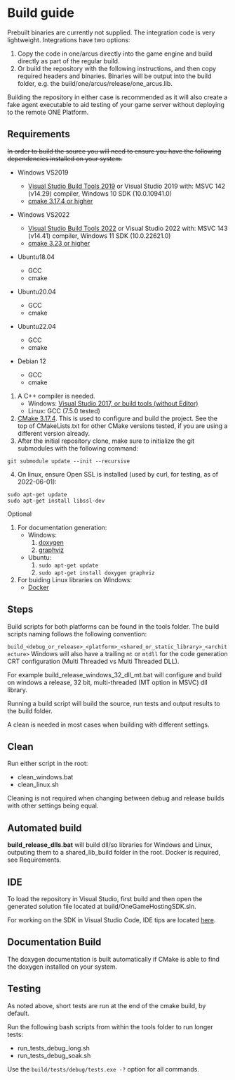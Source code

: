 # Build guide

Prebuilt binaries are currently not supplied. The integration code is very lightweight. Integrations have two options:

1. Copy the code in one/arcus directly into the game engine and build directly as part of the regular build.
2. Or build the repository with the following instructions, and then copy required headers and binaries. Binaries will be output into the build folder, e.g. the build/one/arcus/release/one_arcus.lib.

Building the repository in either case is recommended as it will also create a fake agent executable to aid testing of your game server without deploying to the remote ONE Platform.

## Requirements

~~In order to build the source you will need to ensure you have the following dependencies installed on your system.~~

- Windows VS2019
  - [Visual Studio Build Tools 2019](https://aka.ms/vs/16/release/vs_buildtools.exe) or Visual Studio 2019
    with: MSVC 142 (v14.29) compiler,  Windows 10 SDK (10.0.10941.0)
  - [cmake 3.17.4 or higher](https://cmake.org/download/)

- Windows VS2022
  - [Visual Studio Build Tools 2022](https://aka.ms/vs/17/release/vs_buildtools.exe) or Visual Studio 2022
    with: MSVC 143 (v14.41) compiler,  Windows 11 SDK (10.0.22621.0)
  - [cmake 3.23 or higher](https://cmake.org/download/)

- Ubuntu18.04
  - GCC
  - cmake

- Ubuntu20.04
  - GCC
  - cmake

- Ubuntu22.04
  - GCC
  - cmake

- Debian 12
  - GCC
  - cmake

1. A C++ compiler is needed.
    - Windows: [Visual Studio 2017, or build tools (without Editor)](https://visualstudio.microsoft.com/vs/older-downloads/)
    - Linux: GCC (7.5.0 tested)
2. [CMake 3.17.4](https://cmake.org/files/v3.17/). This is used to configure and build the project. See the top of CMakeLists.txt for other CMake versions tested, if you are using a different version already.
3. After the initial repository clone, make sure to initialize the git submodules with the following command:
```
git submodule update --init --recursive
```
4. On linux, ensure Open SSL is installed (used by curl, for testing, as of 2022-06-01):
```
sudo apt-get update
sudo apt-get install libssl-dev
```

Optional
1. For documentation generation:
    - Windows:
        1. [doxygen](https://www.doxygen.nl/manual/install.html#install_bin_windows)
        2. [graphviz](https://graphviz.org/download/)
    - Ubuntu:
        1. `sudo apt-get update`
        2. `sudo apt-get install doxygen graphviz`
2. For buiding Linux libraries on Windows:
    - [Docker](https://www.docker.com/products/docker-desktop)

## Steps

Build scripts for both platforms can be found in the tools folder. The build scripts naming follows the following convention:

`build_<debug_or_release>_<platform>_<shared_or_static_library>_<architecture>`
Windows will also have a trailing `mt` or `mtdll` for the code generation CRT configuration (Multi Threaded vs Multi Threaded DLL).

For example build_release_windows_32_dll_mt.bat will configure and build on windows a release, 32 bit, multi-threaded (MT option in MSVC) dll library.

Running a build script will build the source, run tests and output results to the build folder.

A clean is needed in most cases when building with different settings.

## Clean

Run either script in the root:

- clean_windows.bat
- clean_linux.sh

Cleaning is not required when changing between debug and release builds with other settings being equal.

## Automated build

__build_release_dlls.bat__ will build dll/so libraries for Windows and Linux, outputing them to a shared_lib_build folder in the root. Docker is required, see Requirements.

## IDE

To load the repository in Visual Studio, first build and then open the generated solution file located at build/OneGameHostingSDK.sln.

For working on the SDK in Visual Studio Code, IDE tips are located [here](vscode.md).

## Documentation Build

The doxygen documentation is built automatically if CMake is able to find the doxygen installed on your system.

## Testing

As noted above, short tests are run at the end of the cmake build, by default.

Run the following bash scripts from within the tools folder to run longer tests:
- run_tests_debug_long.sh
- run_tests_debug_soak.sh

Use the `build/tests/debug/tests.exe -?` option for all commands.
